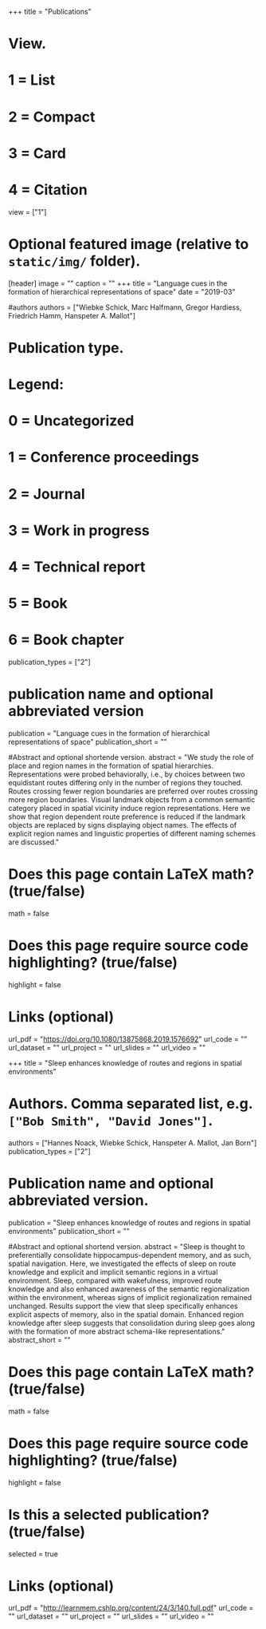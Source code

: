+++
title = "Publications"

# View.
#   1 = List
#   2 = Compact
#   3 = Card
#   4 = Citation
view = ["1"]

# Optional featured image (relative to `static/img/` folder).
[header]
image = ""
caption = ""
+++
title = "Language cues in the formation of hierarchical representations of space"
date = "2019-03"

#authors
authors = ["Wiebke Schick, Marc Halfmann, Gregor Hardiess, Friedrich Hamm, Hanspeter A. Mallot"]

# Publication type.
# Legend:
# 0 = Uncategorized
# 1 = Conference proceedings
# 2 = Journal
# 3 = Work in progress
# 4 = Technical report
# 5 = Book
# 6 = Book chapter
publication_types = ["2"]

# publication name and optional abbreviated version
publication = "Language cues in the formation of hierarchical representations of space"
publication_short = ""

#Abstract and optional shortende version.
abstract = "We study the role of place and region names in the formation of spatial hierarchies. Representations were probed behaviorally, i.e., by choices between two equidistant routes differing only in the number of regions they touched. Routes crossing fewer region boundaries are preferred over routes crossing more region boundaries. Visual landmark objects from a common semantic category placed in spatial vicinity induce region representations. Here we show that region dependent route preference is reduced if the landmark objects are replaced by signs displaying object names. The effects of explicit region names and linguistic properties of different naming schemes are discussed."

# Does this page contain LaTeX math? (true/false)
math = false

# Does this page require source code highlighting? (true/false)
highlight = false

# Links (optional)
url_pdf = "https://doi.org/10.1080/13875868.2019.1576692"
url_code = ""
url_dataset = ""
url_project = ""
url_slides = ""
url_video = ""

+++
title = "Sleep enhances knowledge of routes and regions in spatial environments"

# Authors. Comma separated list, e.g. `["Bob Smith", "David Jones"]`.
authors = ["Hannes Noack, Wiebke Schick, Hanspeter A. Mallot, Jan Born"]
publication_types = ["2"]

# Publication name and optional abbreviated version.
publication = "Sleep enhances knowledge of routes and regions in spatial environments"
publication_short = ""

#Abstract and optional shortend version.
abstract = "Sleep is thought to preferentially consolidate hippocampus-dependent memory, and as such, spatial navigation. Here, we investigated the effects of sleep on route knowledge and explicit and implicit semantic regions in a virtual environment. Sleep, compared with wakefulness, improved route knowledge and also enhanced awareness of the semantic regionalization within the environment, whereas signs of implicit regionalization remained unchanged. Results support the view that sleep specifically enhances explicit aspects of memory, also in the spatial domain. Enhanced region knowledge after sleep suggests that consolidation during sleep goes along with the formation of more abstract schema-like representations."
abstract_short = ""

# Does this page contain LaTeX math? (true/false)
math = false

# Does this page require source code highlighting? (true/false)
highlight = false

# Is this a selected publication? (true/false)
selected = true

# Links (optional)
url_pdf = "http://learnmem.cshlp.org/content/24/3/140.full.pdf"
url_code = ""
url_dataset = ""
url_project = ""
url_slides = ""
url_video = ""
